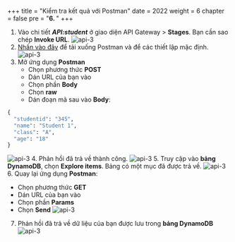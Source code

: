 +++
title = "Kiểm tra kết quả với Postman"
date = 2022
weight = 6
chapter = false
pre = "<b>6. </b>"
+++
1. Vào chi tiết ***API:student*** ở giao diện API Gateway > **Stages**. Bạn cần sao chép **Invoke URL**.
![api-3](/images/7-checkresult/check-1.png)
2. [Nhấn vào đây](https://www.postman.com/) để tải xuống Postman và để các thiết lập mặc định.
![api-3](/images/7-checkresult/check-3.png)
3. Mở ứng dụng **Postman**
    - Chọn phương thức **POST**
    - Dán URL của bạn vào
    - Chọn phần **Body**
    - Chọn **raw**
    - Dán đoạn mã sau vào **Body**:
```python
{
  "studentid": "345",
  "name": "Student 1",
  "class": "A",
  "age": "18"
}
```
![api-3](/images/7-checkresult/check-4.png)
4. Phản hồi đã trả về thành công.
![api-3](/images/7-checkresult/check-5.png)
5. Truy cập vào **bảng DynamoDB**, chọn **Explore items**. Bảng có một mục đã được trả về.
![api-3](/images/7-checkresult/check-6.png)
6. Quay lại ứng dụng **Postman**:
   - Chọn phương thức **GET**
   - Dán URL của bạn vào
   - Chọn phần **Params**
   - Chọn **Send**
![api-3](/images/7-checkresult/check-7.png)
7. Phản hồi đã trả về dữ liệu của bạn được lưu trong **bảng DynamoDB**
![api-3](/images/7-checkresult/check-8.png)